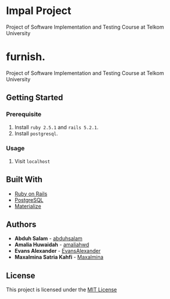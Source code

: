 # Impal Project

Project of Software Implementation and Testing Course at Telkom University

# furnish.

Project of Software Implementation and Testing Course at Telkom University

## Getting Started

### Prerequisite

1. Install `ruby 2.5.1` and `rails 5.2.1`.
2. Install `postgresql`.

### Usage

1. Visit `localhost`

## Built With

* [Ruby on Rails](https://rubyonrails.org/)
* [PostgreSQL](https://www.postgresql.org/)
* [Materialize](https://materializecss.com/)

## Authors

* **Abduh Salam** - [abduhsalam](https://github.com/abduhsalam)
* **Amalia Huwaidah** - [amaliahwd](https://github.com/amaliahwd)
* **Evans Alexander** - [EvansAlexander](https://github.com/EvansAlexander)
* **Maxalmina Satria Kahfi** - [Maxalmina](https://github.com/Maxalmina)

## License

This project is licensed under the [MIT License](LICENSE)


